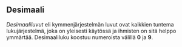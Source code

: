 ## Desimaali

*Desimaaliluvut* eli kymmenjärjestelmän luvut ovat kaikkien tuntema lukujärjestelmä, joka on yleisesti käytössä ja ihmisten on sitä helppo ymmärtää. Desimaaliluku koostuu numeroista välillä **0** ja **9**.
